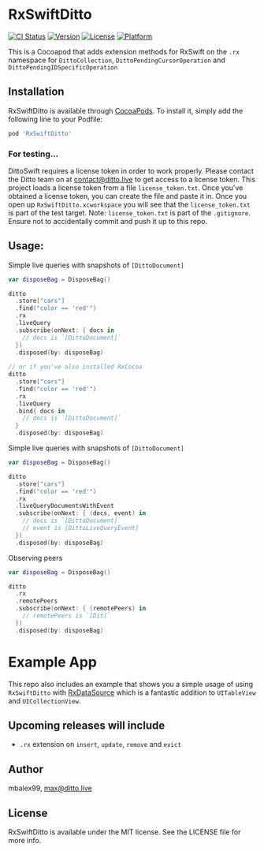 # RxSwiftDitto

[![CI Status](https://img.shields.io/travis/2183729/RxSwiftDitto.svg?style=flat)](https://travis-ci.org/2183729/RxSwiftDitto)
[![Version](https://img.shields.io/cocoapods/v/RxSwiftDitto.svg?style=flat)](https://cocoapods.org/pods/RxSwiftDitto)
[![License](https://img.shields.io/cocoapods/l/RxSwiftDitto.svg?style=flat)](https://cocoapods.org/pods/RxSwiftDitto)
[![Platform](https://img.shields.io/cocoapods/p/RxSwiftDitto.svg?style=flat)](https://cocoapods.org/pods/RxSwiftDitto)

This is a Cocoapod that adds extension methods for RxSwift on the `.rx` namespace for `DittoCollection`, `DittoPendingCursorOperation` and `DittoPendingIDSpecificOperation`

## Installation

RxSwiftDitto is available through [CocoaPods](https://cocoapods.org). To install
it, simply add the following line to your Podfile:

```ruby
pod 'RxSwiftDitto'
```

### For testing...

DittoSwift requires a license token in order to work properly. Please contact the Ditto team on at [contact@ditto.live](mailto:contact@ditto.live) to get access to a license token. This project loads a license token from a file `license_token.txt`. Once you've obtained a license token, you can create the file and paste it in. Once you open up `RxSwiftDitto.xcworkspace` you will see that the `license_token.txt` is part of the test target. Note: `license_token.txt` is part of the `.gitignore`. Ensure not to accidentally commit and push it up to this repo. 

## Usage:

Simple live queries with snapshots of `[DittoDocument]`

```swift
var disposeBag = DisposeBag()

ditto
  .store["cars"]
  .find("color == 'red'")
  .rx
  .liveQuery
  .subscribe(onNext: { docs in
    // docs is `[DittoDocument]`
  })
  .disposed(by: disposeBag)
  
// or if you've also installed RxCocoa
ditto
  .store["cars"]
  .find("color == 'red'")
  .rx
  .liveQuery
  .bind{ docs in
    // docs is `[DittoDocument]`
  }
  .disposed(by: disposeBag)
```

Simple live queries with snapshots of `[DittoDocument]`

```swift
var disposeBag = DisposeBag()

ditto
  .store["cars"]
  .find("color == 'red'")
  .rx
  .liveQueryDocumentsWithEvent
  .subscribe(onNext: { (docs, event) in
    // docs is `[DittoDocument]`
    // event is [DittoLiveQueryEvent]
  })
  .disposed(by: disposeBag)
```

Observing peers

```swift
var disposeBag = DisposeBag()

ditto
  .rx
  .remotePeers
  .subscribe(onNext: { (remotePeers) in
    // remotePeers is `[Dit]`
  })
  .disposed(by: disposeBag)
```

# Example App

This repo also includes an example that shows you a simple usage of using `RxSwiftDitto` with [RxDataSource](https://github.com/RxSwiftCommunity/RxDataSources) which is a fantastic addition to `UITableView` and `UICollectionView`.

## Upcoming releases will include

* `.rx` extension on `insert`, `update`, `remove` and `evict`

## Author

mbalex99, max@ditto.live

## License

RxSwiftDitto is available under the MIT license. See the LICENSE file for more info.
